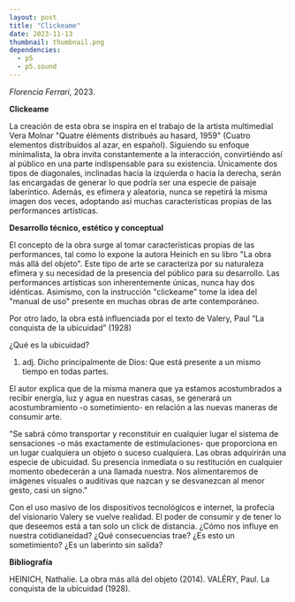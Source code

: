 ```yaml
---
layout: post
title: "Clickeame"
date: 2023-11-13
thumbnail: thumbnail.png
dependencies:
  - p5
  - p5.sound
---
```


<div id="div-sketch">
  <script type="text/javascript" src="sketch.js"></script>
</div>

_Florencia Ferrari_, 2023.

**Clickeame**

La creación de esta obra se inspira en el trabajo de la artista multimedial Vera Molnar "Quatre éléments distribués au hasard, 1959" (Cuatro elementos distribuidos al azar, en español). Siguiendo su enfoque minimalista, la obra invita constantemente a la interacción, convirtiéndo así al público en una parte indispensable para su existencia. Únicamente dos tipos de diagonales, inclinadas hacia la izquierda o hacia la derecha, serán las encargadas de generar lo que podría ser una especie de paisaje laberíntico. Además, es efímera y aleatoria, nunca se repetirá la misma imagen dos veces, adoptando así muchas características propias de las performances artísticas.

**Desarrollo técnico, estético y conceptual**

El concepto de la obra surge al tomar características propias de las performances, tal como lo expone la autora Heinich en su libro "La obra más allá del objeto". Este tipo de arte se caracteriza por su naturaleza efímera y su necesidad de la presencia del público para su desarrollo. Las performances artísticas son inherentemente únicas, nunca hay dos idénticas. Asimismo, con la instrucción "clickeame" tome la idea del "manual de uso" presente en muchas obras de arte contemporáneo.

Por otro lado, la obra está influenciada por el texto de Valery, Paul “La conquista de la ubicuidad” (1928)

¿Qué es la ubicuidad?

1. adj. Dicho principalmente de Dios: Que está presente a un mismo tiempo en todas partes.

El autor explica que de la misma manera que ya estamos acostumbrados a recibir energía, luz y agua en nuestras casas, se generará un acostumbramiento -o sometimiento- en relación a las nuevas maneras de consumir arte.

"Se sabrá cómo transportar y reconstituir en cualquier lugar el sistema de sensaciones -o más exactamente de estimulaciones- que proporciona en un lugar cualquiera un objeto o suceso cualquiera. Las obras adquirirán una especie de ubicuidad. Su presencia inmediata o su restitución en cualquier momento obedecerán a una llamada nuestra. Nos alimentaremos de imágenes visuales o auditivas que nazcan y se desvanezcan al menor gesto, casi un signo."

Con el uso masivo de los dispositivos tecnológicos e internet, la profecía del visionario Valery se vuelve realidad.
El poder de consumir y de tener lo que deseemos está a tan solo un click de distancia. ¿Cómo nos influye en nuestra cotidianeidad? ¿Qué consecuencias trae? ¿Es esto un sometimiento? ¿Es un laberinto sin salida?

**Bibliografía**

HEINICH, Nathalie. La obra más allá del objeto (2014).
VALÉRY, Paul. La conquista de la ubicuidad (1928).
